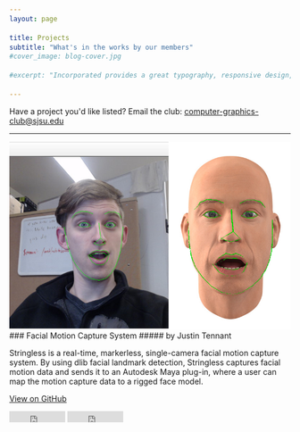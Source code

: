 ```yaml
---
layout: page

title: Projects
subtitle: "What's in the works by our members"
#cover_image: blog-cover.jpg

#excerpt: "Incorporated provides a great typography, responsive design, author details, semantic markup and more."

---
```


Have a project you'd like listed? Email the club: computer-graphics-club@sjsu.edu

---
<div class="full zoomable"><img src="/images/projects/stringless-preview.png"></div>
### Facial Motion Capture System
##### by Justin Tennant

Stringless is a real-time, markerless, single-camera facial motion capture system. By using dlib facial landmark detection, Stringless captures facial motion data and sends it to an Autodesk Maya plug-in, where a user can map the motion capture data to a rigged face model.

[View on GitHub](https://github.com/justint/stringless)
<iframe src="https://ghbtns.com/github-btn.html?user=justint&repo=stringless&type=watch&count=true&v=2" frameborder="0" scrolling="0" width="100px" height="20px"></iframe> <iframe src="https://ghbtns.com/github-btn.html?user=justint&repo=stringless&type=star&count=true" frameborder="0" scrolling="0" width="100px" height="20px"></iframe>
